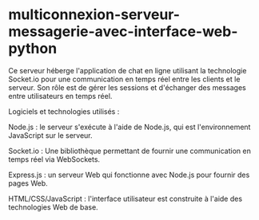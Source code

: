 # multiconnexion-serveur-messagerie-avec-interface-web-python
Ce serveur héberge l'application de chat en ligne utilisant la technologie Socket.io pour une communication en temps réel entre les clients et le serveur. Son rôle est de gérer les sessions et d'échanger des messages entre utilisateurs en temps réel.

Logiciels et technologies utilisés :

Node.js : le serveur s'exécute à l'aide de Node.js, qui est l'environnement JavaScript sur le serveur.

Socket.io : Une bibliothèque permettant de fournir une communication en temps réel via WebSockets.

Express.js : un serveur Web qui fonctionne avec Node.js pour fournir des pages Web.

HTML/CSS/JavaScript : l'interface utilisateur est construite à l'aide des technologies Web de base.

